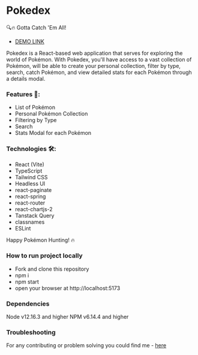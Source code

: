 # Pokedex

🔍🔥 Gotta Catch 'Em All!

- [DEMO LINK](https://natalia-ponomarenko.github.io/pokedex)

Pokedex is a React-based web application that serves for exploring the world of Pokémon. With Pokedex, you'll have access to a vast collection of Pokémon, will be able to create your personal collection, filter by type, search, catch Pokémon, and view detailed stats for each Pokémon through a details modal.

### Features 🌟:
- List of Pokémon
- Personal Pokémon Collection
- Filtering by Type
- Search
- Stats Modal for each Pokémon

### Technologies 🛠️:
- React (Vite)
- TypeScript
- Tailwind CSS
- Headless UI
- react-paginate
- react-spring
- react-router
- react-chartjs-2
- Tanstack Query
- classnames
- ESLint

Happy Pokémon Hunting! 🔥


### How to run project locally
* Fork and clone this repository
* npm i
* npm start
* open your browser at http://localhost:5173

### Dependencies
Node v12.16.3 and higher
NPM v6.14.4 and higher


### Troubleshooting
For any contributing or problem solving you could find me - [here](https://t.me/ponomarenko_nataliia)

